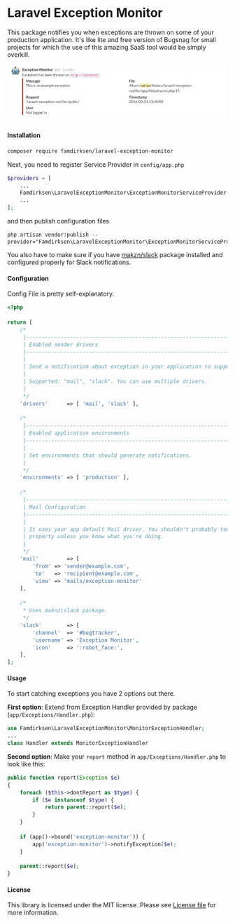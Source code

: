 Laravel Exception Monitor
================

This package notifies you when exceptions are thrown on some of your production application. It's like lite and free version of Bugsnag for small projects for which the use of this amazing SaaS tool would be simply overkill.

![Slack Preview](/preview.png)

#### Installation
``` bash
composer require famdirksen/laravel-exception-monitor
```

Next, you need to register Service Provider in `config/app.php`
```php
$providers = [
    ...
    Famdirksen\LaravelExceptionMonitor\ExceptionMonitorServiceProvider::class,
    ...
];
```

and then publish configuration files
```
php artisan vendor:publish --provider="Famdirksen\LaravelExceptionMonitor\ExceptionMonitorServiceProvider"
```

You also have to make sure if you have [makzn/slack](https://github.com/maknz/slack) package installed and configured properly for Slack notifications.

#### Configuration
Config File is pretty self-explanatory.
```php
<?php

return [
    /*
     |--------------------------------------------------------------------------
     | Enabled sender drivers
     |--------------------------------------------------------------------------
     |
     | Send a notification about exception in your application to supported channels.
     |
     | Supported: "mail", "slack". You can use multiple drivers.
     |
     */
    'drivers'      => [ 'mail', 'slack' ],

    /*
     |--------------------------------------------------------------------------
     | Enabled application environments
     |--------------------------------------------------------------------------
     |
     | Set environments that should generate notifications.
     |
     */
    'environments' => [ 'production' ],

    /*
     |--------------------------------------------------------------------------
     | Mail Configuration
     |--------------------------------------------------------------------------
     |
     | It uses your app default Mail driver. You shouldn't probably touch the view
     | property unless you know what you're doing.
     |
     */
    'mail'         => [
        'from' => 'sender@example.com',
        'to'   => 'recipient@example.com',
        'view' => 'mails/exception-monitor'
    ],

    /*
     * Uses maknz\slack package.
     */
    'slack'        => [
        'channel'  => '#bugtracker',
        'username' => 'Exception Monitor',
        'icon'     => ':robot_face:',
    ],
];
```

#### Usage
To start catching exceptions you have 2 options out there.

**First option**: Extend from Exception Handler provided by package (`app/Exceptions/Handler.php`):
```php
use Famdirksen\LaravelExceptionMonitor\MonitorExceptionHandler;
...
class Handler extends MonitorExceptionHandler
```

**Second option**: Make your `report` method in `app/Exceptions/Handler.php` to look like this:
```php
public function report(Exception $e)
{
    foreach ($this->dontReport as $type) {
        if ($e instanceof $type) {
            return parent::report($e);
        }
    }

    if (app()->bound('exception-monitor')) {
        app('exception-monitor')->notifyException($e);
    }

    parent::report($e);
}
```

#### License
This library is licensed under the MIT license. Please see [License file](LICENSE.md) for more information.
